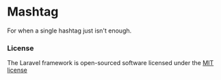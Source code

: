 Mashtag
==========

For when a single hashtag just isn't enough.

### License

The Laravel framework is open-sourced software licensed under the [MIT license](http://opensource.org/licenses/MIT)
